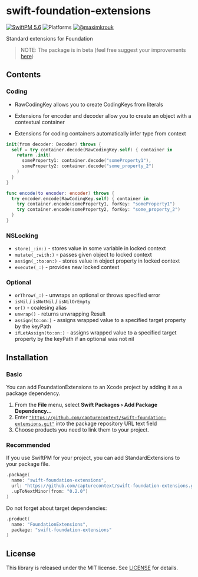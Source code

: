 # swift-foundation-extensions

[![SwiftPM 5.6](https://img.shields.io/badge/swiftpm-5.8-ED523F.svg?style=flat)](https://swift.org/download/) ![Platforms](https://img.shields.io/badge/Platforms-iOS_13_|_macOS_10.15_|_tvOS_14_|_watchOS_7-ED523F.svg?style=flat) [![@maximkrouk](https://img.shields.io/badge/contact-@capturecontext-1DA1F2.svg?style=flat&logo=twitter)](https://twitter.com/capture_context) 

Standard extensions for Foundation

> NOTE: The package is in beta (feel free suggest your improvements [here](https://github.com/capturecontext/swift-foundation-extensions/discussions/1))

## Contents

### Coding

- RawCodingKey allows you to create CodingKeys from literals

- Extensions for encoder and decoder allow you to create an object with a contextual container

- Extensions for coding containers automatically infer type from context

```swift
init(from decoder: Decoder) throws {
  self = try container.decode(RawCodingKey.self) { container in
    return .init(
      someProperty1: container.decode("someProperty1"),
      someProperty2: container.decode("some_property_2")
    )
  }
}

func encode(to encoder: encoder) throws {
  try encoder.encode(RawCodingKey.self) { container in
    try container.encode(someProperty1, forKey: "someProperty1")
    try container.encode(someProperty2, forKey: "some_property_2")
  }
}
```

### NSLocking

- `store(_:in:)` - stores value in some variable in locked context
- `mutate(_:with:)` - passes given object to locked context
- `assign(_:to:on:)` - stores value in object property in locked context
- `execute(_:)` - provides new locked context

### Optional

- `orThrow(_:)` - unwraps an optional or throws specified error
- `isNil` / `isNotNil` / `isNilOrEmpty`
- `or()` - coalesing alias
- `unwrap()` - returns unwrapping Result
- `assign(to:on:)` - assigns wrapped value to a specified target property by the keyPath
- `ifLetAssign(to:on:)` - assigns wrapped value to a specified target property by the keyPath if an optional was not nil

## Installation

### Basic

You can add FoundationExtensions to an Xcode project by adding it as a package dependency.

1. From the **File** menu, select **Swift Packages › Add Package Dependency…**
2. Enter [`"https://github.com/capturecontext/swift-foundation-extensions.git"`](https://github.com/capturecontext/swift-foundation-extensions.git) into the package repository URL text field
3. Choose products you need to link them to your project.

### Recommended

If you use SwiftPM for your project, you can add StandardExtensions to your package file.

```swift
.package(
  name: "swift-foundation-extensions",
  url: "https://github.com/capturecontext/swift-foundation-extensions.git", 
  .upToNextMinor(from: "0.2.0")
)
```

Do not forget about target dependencies:

```swift
.product(
  name: "FoundationExtensions", 
  package: "swift-foundation-extensions"
)
```


## License

This library is released under the MIT license. See [LICENSE](LICENSE) for details.
